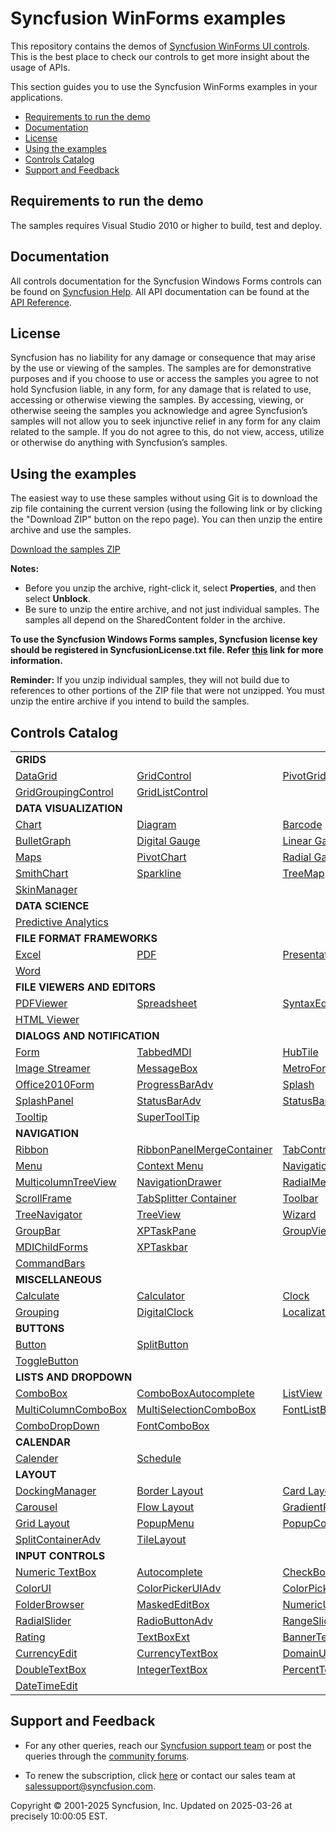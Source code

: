 ﻿# Syncfusion WinForms examples

This repository contains the demos of [Syncfusion WinForms UI controls](https://www.syncfusion.com/products/winforms?utm_source=github&utm_medium=listing). This is the best place to check our controls to get more insight about the usage of APIs.

This section guides you to use the Syncfusion WinForms examples in your applications.

* [Requirements to run the demo](#requirements-to-run-the-demo)
* [Documentation](#documentation)
* [License](#license)
* [Using the examples](#using-the-examples)
* [Controls Catalog](#controls-catalog)
* [Support and Feedback](#support-and-feedback)

## <a name="requirements-to-run-the-demo"></a>Requirements to run the demo ##

The samples requires Visual Studio 2010 or higher to build, test and deploy. 

## <a name="documentation"></a>Documentation ##

All controls documentation for the Syncfusion Windows Forms controls can be found on [Syncfusion Help](https://help.syncfusion.com/windowsforms/overview?utm_source=github&utm_medium=listing). All API documentation can be found at the [API Reference](https://help.syncfusion.com/cr/windowsforms?utm_source=github&utm_medium=listing).


## <a name="license"></a>License ##

Syncfusion has no liability for any damage or consequence that may arise by the use or viewing of the samples. The samples are for demonstrative purposes and if you choose to use or access the samples you agree to not hold Syncfusion liable, in any form, for any damage that is related to use, accessing or otherwise viewing the samples. By accessing, viewing, or otherwise seeing the samples you acknowledge and agree Syncfusion’s samples will not allow you to seek injunctive relief in any form for any claim related to the sample. If you do not agree to this, do not view, access, utilize or otherwise do anything with Syncfusion’s samples.

## <a name="using-the-samples"></a>Using the examples ##

The easiest way to use these samples without using Git is to download the zip file containing the current version (using the following link or by clicking the "Download ZIP" button on the repo page). You can then unzip the entire archive and use the samples.

   [Download the samples ZIP](../../archive/master.zip)

   **Notes:** 
   * Before you unzip the archive, right-click it, select **Properties**, and then select **Unblock**.
   * Be sure to unzip the entire archive, and not just individual samples. The samples all depend on the SharedContent folder in the archive.  

**To use the Syncfusion Windows Forms samples, Syncfusion license key should be registered in SyncfusionLicense.txt file. Refer [this](https://www.syncfusion.com/kb/9002?utm_source=github&utm_medium=listing) link for more information.**



**Reminder:** If you unzip individual samples, they will not build due to references to other portions of the ZIP file that were not unzipped. You must unzip the entire archive if you intend to build the samples.


## <a name="controls-catalog"></a>Controls Catalog ## 

<table>
<tr>
<td colspan="3" rowspan="1">
<b>GRIDS<b>
</td>
</tr>    
<tr>
<td>
<a href="datagrid">DataGrid</a>
</td>
<td>
<a href="gridcontrol">GridControl</a>
</td>
<td>
<a href="pivotgrid">PivotGrid</a>
</td>
</tr>
<tr>
<td>
<a href="gridgroupingcontrol">GridGroupingControl</a>
</td>
<td>
<a href="gridcontrol/Grid%20List%20Control">GridListControl</a>
</td>
<td/>
</tr>
<tr>
<td colspan="3" rowspan="1">
<b>DATA VISUALIZATION</b>
</td>
</tr>    
<tr>
<td>
<a href="chart">Chart</a>
</td>
<td>
<a href="diagram">Diagram</a>
</td>
<td>
<a href="barcode">Barcode</a>
</td>
</tr>
<tr>
<td>
<a href="bulletgraph">BulletGraph</a>
</td>
<td>
<a href="gauge/DigitalGauge/DigitalGauge">Digital Gauge</a>
</td>
<td>
<a href="gauge/LinearGauge">Linear Gauge</a>
</td>
</tr>
<tr>
<td>
<a href="map">Maps</a>
</td>
<td>
<a href="pivotchart">PivotChart</a>
</td>
<td>
<a href="gauge/RadialGauge">Radial Gauge</a>
</td>

</tr>
<tr>
<td>
<a href="smithchart">SmithChart</a>
</td>
<td>
<a href="chart/SparklineChart">Sparkline</a>
</td>
<td>
<a href="treemap">TreeMap</a>
</td>
</tr>
<tr>
<td>
<a href="skinmanager">SkinManager</a>
</td>
<td/>
<td/>
</tr>
<tr>
<td colspan="3" rowspan="1">
<b>DATA SCIENCE</b>
</td>
</tr>    
<tr>
<td colspan="3" rowspan="1">
<a href="pmml">Predictive Analytics</a>
</td>
</tr>
<tr>
<td colspan="3" rowspan="1">
<b>FILE FORMAT FRAMEWORKS</b>
</td>
</tr>    
<tr>
<td>
<a href="xlsio">Excel</a>
</td>
<td>
<a href="pdf">PDF</a>
</td>
<td>
<a href="presentation">Presentation</a>
</td>
</tr>
<tr>
<td>
<a href="docio">Word</a>
</td>
<td/>
<td/>
</tr>
<tr>
<td colspan="3" rowspan="1">
<b>FILE VIEWERS AND EDITORS
</tr>
<tr>
<td >
<a href="pdfviewer">PDFViewer</a>
</td>
<td>
<a href="spreadsheet">Spreadsheet</a>
</td>
<td>
<a href="editor">SyntaxEditor</a>
</td>
</tr>
<tr>
<td>
<a href="htmlui">HTML Viewer</a>
</td>
<td/>
<td/>
</tr>
<tr>
<td colspan="3" rowspan="1">
<b>DIALOGS AND NOTIFICATION</b>
</td>
</tr>    
<tr>
<td>
<a href="dialogs/SfForm">Form</a>
</td>
<td>
<a href="navigation/TabbedMdi%20manager/Tabbed%20MDI">TabbedMDI</a>
</td>
<td>
<a href="notification/HubTile">HubTile</a>
</td>

</tr>
<tr>
<td>
<a href="layout/Tile%20layout/TileLayout">Image Streamer</a>
</td>
<td>
<a href="notification/MessageBoxAdv">MessageBox</a>
</td>
<td>
<a href="dialogs/Metro%20Style">MetroForm</a>
</td>
</tr>
<tr>
<td>
<a href="dialogs/Office%20Style%20Form/Office2010Form">Office2010Form</a>
</td>
<td>
<a href="notification/Progressbar">ProgressBarAdv</a>
</td>
<td>
<a href="notification/Splash/Splash%20Control">Splash</a>
</td>
</tr>

<tr>
<td>
<a href="notification/Splash/SplashPanel">SplashPanel</a>
</td>
<td>
<a href="notification/StatusBar/StatusBarAdv">StatusBarAdv</a>
</td>
<td>
<a href="notification/StatusBar/StatusBarAdv%20Panel">StatusBarAdvPanel</a>
</td>
</tr>
<tr>
<td>
<a href="notification/SfToolTip/GettingStarted">Tooltip</a>
</td>
<td>
<a href="notification/Super%20Tooltip/SuperTooltip">SuperToolTip</a>
</td>
<td/>
</tr>

<tr>
<td colspan="3" rowspan="1">
<b>NAVIGATION</b>
</td>
</tr>    
<tr>
<td>
<a href="ribbon">Ribbon</a>
</td>
<td>
<a href="ribbon/RibbonMerge">RibbonPanelMergeContainer</a>
</td>
<td>
<a href="navigation/TabControl">TabControl</a>
</td>
<tr>
<td>
<a href="menu">Menu</a>
</td>
<td>
<a href="contextmenustripext">Context Menu</a>
</td>
<td>
<a href="navigationview">NavigationView</a>
</td>
<tr>
<td>
<a href="multicolumntreeview">MulticolumnTreeView</a>
</td>
<td>
<a href="navigation/NavigationDrawer">NavigationDrawer</a>
</td>
<td>
<a href="radialmenu">RadialMenu</a>
</td>
</tr>
<tr>
<td>
<a href="navigation/SfScrollFrame/GettingStarted">ScrollFrame</a>
</td>
<td>
<a href="containercontrols/TabBarSplitter">TabSplitter Container</a>
</td>
<td>
<a href="toolbars/Toolbars">Toolbar</a>
</td>
<tr>
<td>
<a href="navigation/TreeNavigator">TreeNavigator</a>
</td>
<td>
<a href="treeview">TreeView</a>
</td>
<td>
<a href="navigation/Wizard/Wizard%20Control">Wizard</a>
</td>
</tr>
<tr>
<td>
<a href="navigation/GroupBar">GroupBar</a>
</td>
<td>
<a href="navigation/Wizard/Task%20Pane">XPTaskPane</a>
</td>
<td>
<a href="navigation/GroupBar/GroupView">GroupView</a>
</td>
</tr>
<tr>
<td>
<a href="dialogs/SfForm/MDIForm">MDIChildForms</a>
</td>
<td>
<a href="navigation/TaskBar/XpTaskbar">XPTaskbar</a>
</td>
</tr>
<tr>
<td>
<a href="toolbars/Command%20Bars">CommandBars</a>
</td>
<td/>
</tr>

<tr>
<td colspan="3" rowspan="1">
<b>MISCELLANEOUS</b>
</td>
</tr>    
<tr>
<td>
<a href="calculate">Calculate</a>
</td>
<td>
<a href="inputcontrols/Calculator">Calculator</a>
</td>
<td>
<a href="editor/Clock">Clock</a>
</td>
</tr>
<tr>
<td>
<a href="grouping">Grouping</a>
</td>
<td>
<a href="editor/Clock/Digital%20Clock">DigitalClock</a>
</td>
<td>
<a href="localization">Localization</a>
</td>
</tr>

<tr>
<td colspan="3" rowspan="1">
<b>BUTTONS</b>
</td>
</tr>    
<tr>
<td>
<a href="sfbutton">Button</a>
</td>
<td>
<a href="sfbutton/Buttons">SplitButton</a>
</td>
</tr>
<tr>
<td>
<a href="togglebutton">ToggleButton</a>
</td>
<td/>
<td/>
</tr>

<tr>
<td colspan="3" rowspan="1">
<b>LISTS AND DROPDOWN</b>
</td>
</tr>
<tr>
<td>
<a href="sfcombobox">ComboBox</a>
</td>
<td>
<a href="listcontrols/ComboBox%20Autocomplete">ComboBoxAutocomplete</a>
</td>
<td>
<a href="dropdown/SfListView">ListView</a>
</td>
</tr>
<tr>
<td>
<a href="listcontrols/Multi%20Column%20ComboBox">MultiColumnComboBox</a>
</td>
<td>
<a href="sfcombobox/MultiSelection">MultiSelectionComboBox</a>
</td>
<td>
<a href="dropdown/FontListBox">FontListBox</a>
</td>
</tr>
<tr>
<td>
<a href="listcontrols/Combo%20DropDown">ComboDropDown</a>
</td>
<td>
<a href="fontcombobox">FontComboBox</a>
</td>
</tr>

<tr>
<td colspan="3" rowspan="1">
<b>CALENDAR</b>
</td>
</tr>
<tr>
<td>
<a href="editor/SfCalendar">Calender</a>
</td>
<td>
<a href="schedulecontrol">Schedule</a>
</td>
<td/>
</tr>

<tr>
<td colspan="3" rowspan="1">
<b>LAYOUT</b>
</td>
</tr>    
<tr>
<td>
<a href="dockingmanager">DockingManager</a>
</td>
<td>
<a href="layout/BorderLayout">Border Layout</a>
</td>
<td>
<a href="layout/CardLayout">Card Layout</a>
</td>
</tr>

<tr>
<td>
<a href="layout/Carousel">Carousel</a>
</td>
<td>
<a href="layout/FlowLayout">Flow Layout</a>
</td>
<td>
<a href="layout/Gradient%20Panel">GradientPanel</a>
</td>
</tr>

<tr>
<td>
<a href="layout/GridLayout">Grid Layout</a>
</td>
<td>
<a href="popupmenu">PopupMenu</a>
</td>
<td>
<a href="containercontrols/PopupContainer">PopupControlContainer</a>
</td>
</tr>
<tr>
<td>
<a href="layout/Split%20ContainerAdv">SplitContainerAdv</a>
</td>
<td>
<a href="layout/Tile%20layout/TileLayout">TileLayout</a>
</td>
</tr>

<tr>
<td colspan="3" rowspan="1">
<b>INPUT CONTROLS</b>
</td>
</tr>                               
<tr>
<td>
<a href="editor/SfNumericTextBox">Numeric TextBox</a>
</td>
<td>
<a href="autocomplete">Autocomplete</a>
</td>
<td>
<a href="editor/CheckBoxAdv">CheckBoxAdv</a>
</td>
</tr>
<tr>
<td>
<a href="editor/Color%20UI%20Control">ColorUI</a>
</td>
<td>
<a href="editor/ColorPickerUI">ColorPickerUIAdv</a>
</td>
<td>
<a href="editor/ColorPickerButton">ColorPicker Button</a>
</td>
</tr>
<tr>
<td>
<a href="editor/FolderBrowser">FolderBrowser</a>
</td>
<td>
<a href="editor/MaskedEditBox">MaskedEditBox</a>
</td>
<td>
<a href="editor/UpDown">NumericUpdownExt</a>
</td>
</tr>
<tr>
<td>
<a href="editor/RadialSlider">RadialSlider</a>
</td>
<td>
<a href="inputcontrols/RadioButtonAdv">RadioButtonAdv</a>
</td>
<td>
<a href="editor/RangeSlider">RangeSlider</a>
</td>
</tr>
<tr>
<td>
<a href="editor/RatingControl">Rating</a>
</td>
<td>
<a href="editor/Editors">TextBoxExt</a>
</td>
<td>
<a href="editor/Editors">BannerText</a>
</td>
</tr>

<tr>
<td>
<a href="editor/Editors">CurrencyEdit</a>
</td>
<td>
<a href="editor/UnitConverter">CurrencyTextBox</a>
</td>
<td>
<a href="editor/UpDown">DomainUpdownExt</a>
</td>
</tr>

<tr>
<td>
<a href="editor/UnitConverter">DoubleTextBox</a>
</td>
<td>
<a href="editor/UnitConverter">IntegerTextBox</a>
</td>
<td>
<a href="editor/Editors">PercentTextBox</a>
</td>
</tr>
<tr>
<td>
<a href="editor/SfDateTimeEdit">DateTimeEdit</a>
</td>
</tr>
</table>

## <a name="support-and-feedback"></a>Support and Feedback ##

* For any other queries, reach our [Syncfusion support team](https://www.syncfusion.com/support/directtrac/incidents/newincident?utm_source=github&utm_medium=listing) or post the queries through the [community forums](https://www.syncfusion.com/forums?utm_source=github&utm_medium=listing).

* To renew the subscription, click [here](https://www.syncfusion.com/sales/products?utm_source=github&utm_medium=listing) or contact our sales team at <salessupport@syncfusion.com>.
  
<p>Copyright © 2001-2025 Syncfusion, Inc. Updated on 2025-03-26 at precisely 10:00:05 EST.</p>
